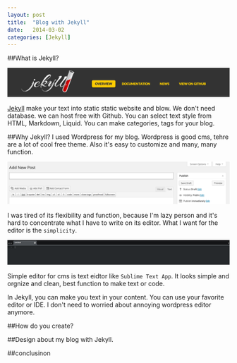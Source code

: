 ```yaml
---
layout: post
title:  "Blog with Jekyll"
date:   2014-03-02
categories: [Jekyll]
---
```


##What is Jekyll?

![alt text](/images/img01.png "Logo Title Text 1")

[Jekyll][jekyll] make your text into static static website and blow. We don't need database. we can host free with Github.
You can select text style from HTML, Markdown, Liquid. You can make categories, tags for your blog.



##Why Jekyll?
I used Wordpress for my blog. Wordpress is good cms, tehre are a lot of cool free theme. Also it's easy to customize and many, many function.

![alt text](/images/img02.png "img02")

I was tired of its flexibility and function, because I'm lazy person and it's hard to concentrate what I have to write on its editor. What I want for the editor is the `simplicity`.

![alt text](/images/img03.png "img03")

Simple editor for cms is text eidtor like `Sublime Text App`. It looks simple and orgnize and clean, best function to make text or code.

In Jekyll, you can make you text in your content. You can use your favorite editor or IDE. I don't need to worried about annoying wordpress editor anymore.



##How do you create?

##Design about my blog with Jekyll.

##conclusinon


[jekyll-gh]: https://github.com/mojombo/jekyll
[jekyll]:    http://jekyllrb.com
